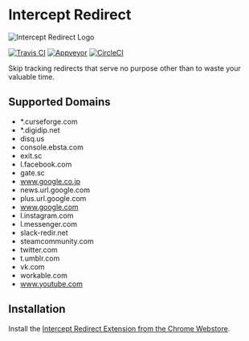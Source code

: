# Intercept Redirect

![Intercept Redirect Logo](https://raw.github.com/bjornstar/intercept-redirect/master/webextension/icon.png)

[![Travis CI](https://travis-ci.org/bjornstar/intercept-redirect.svg?branch=master)](https://travis-ci.org/bjornstar/intercept-redirect)
[![Appveyor](https://ci.appveyor.com/api/projects/status/9qrj76bt914531gg/branch/master?svg=true)](https://ci.appveyor.com/project/bjornstar/intercept-redirect/branch/master)
[![CircleCI](https://circleci.com/gh/bjornstar/intercept-redirect/tree/master.svg?style=svg)](https://circleci.com/gh/bjornstar/intercept-redirect/tree/master)

Skip tracking redirects that serve no purpose other than to waste your valuable time.

## Supported Domains
- *.curseforge.com
- *.digidip.net
- disq.us
- console.ebsta.com
- exit.sc
- l.facebook.com
- gate.sc
- www.google.co.jp
- news.url.google.com
- plus.url.google.com
- www.google.com
- l.instagram.com
- l.messenger.com
- slack-redir.net
- steamcommunity.com
- twitter.com
- t.umblr.com
- vk.com
- workable.com
- www.youtube.com

## Installation

Install the [Intercept Redirect Extension from the Chrome Webstore](https://chrome.google.com/webstore/detail/intercept-redirect/kdjmiebhgaleboaamnehjbamlghkoedf).
